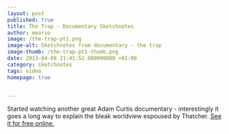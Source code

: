 ```yaml
---
layout: post
published: true
title: The Trap - Documentary Sketchnotes
author: mearso
image: /the-trap-pt1.png
image-alt: Sketchnotes from documentary - the trap
image-thumb: /the-trap-pt1-thumb.png
date: 2013-04-08 21:41:52.000000000 +01:00
category: sketchnotes
tags: video
homepage: true


---
```


Started watching another great Adam Curtis documentary - interestingly it goes a long way to explain the bleak worldview espoused by Thatcher. <a href="http://thoughtmaybe.com/the-trap/" title="See it for free online." target="_blank">See it for free online.</a>
